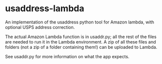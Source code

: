# usaddress-lambda
An implementation of the usaddress python tool for Amazon lambda, with optional USPS address correction.

The actual Amazon Lambda function is in usaddr.py; all the rest of the files are needed to run it in the Lambda environment.
A zip of all these files and folders (not a zip of a folder containing them!) can be uploaded to Lambda.

See usaddr.py for more information on what the app expects.
